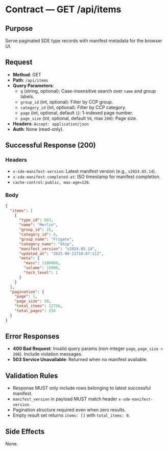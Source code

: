 # Contract — GET /api/items

## Purpose
Serve paginated SDE type records with manifest metadata for the browser UI.

## Request
- **Method**: GET
- **Path**: `/api/items`
- **Query Parameters**:
  - `q` (string, optional): Case-insensitive search over `name` and group labels.
  - `group_id` (int, optional): Filter by CCP group.
  - `category_id` (int, optional): Filter by CCP category.
  - `page` (int, optional, default `1`): 1-indexed page number.
  - `page_size` (int, optional, default `50`, max `200`): Page size.
- **Headers**: `Accept: application/json`
- **Auth**: None (read-only).

## Successful Response (200)
### Headers
- `x-sde-manifest-version`: Latest manifest version (e.g., `v2024.05.14`).
- `x-sde-manifest-completed-at`: ISO timestamp for manifest completion.
- `cache-control`: `public, max-age=120`.

### Body
```json
{
  "items": [
    {
      "type_id": 603,
      "name": "Merlin",
      "group_id": 25,
      "category_id": 6,
      "group_name": "Frigate",
      "category_name": "Ship",
      "manifest_version": "v2024.05.14",
      "updated_at": "2025-09-21T18:07:11Z",
      "meta": {
        "mass": 1100000,
        "volume": 15000,
        "tech_level": 1
      }
    }
  ],
  "pagination": {
    "page": 1,
    "page_size": 50,
    "total_items": 12756,
    "total_pages": 256
  }
}
```

## Error Responses
- **400 Bad Request**: Invalid query params (non-integer `page`, `page_size > 200`). Include violation messages.
- **503 Service Unavailable**: Returned when no manifest available.

## Validation Rules
- Response MUST only include rows belonging to latest successful manifest.
- `manifest_version` in payload MUST match header `x-sde-manifest-version`.
- Pagination structure required even when zero results.
- Empty result set returns `items: []` with `total_items: 0`.

## Side Effects
None.
